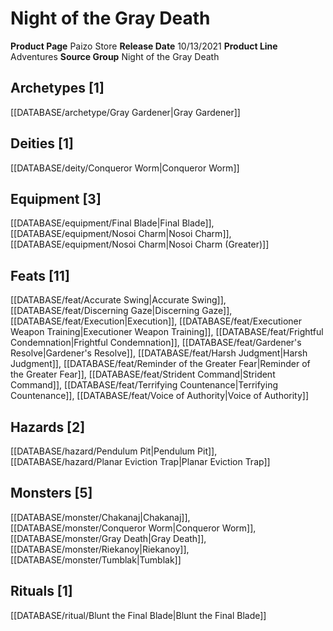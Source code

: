 ﻿---
id: '99'
name: Night of the Gray Death
rarity: Common
type: Source

---
# Night of the Gray Death

**Product Page** Paizo Store
**Release Date** 10/13/2021
**Product Line** Adventures
**Source Group** Night of the Gray Death

## Archetypes [1]

[[DATABASE/archetype/Gray Gardener|Gray Gardener]]

## Deities [1]

[[DATABASE/deity/Conqueror Worm|Conqueror Worm]]

## Equipment [3]

[[DATABASE/equipment/Final Blade|Final Blade]], [[DATABASE/equipment/Nosoi Charm|Nosoi Charm]], [[DATABASE/equipment/Nosoi Charm|Nosoi Charm (Greater)]]

## Feats [11]

[[DATABASE/feat/Accurate Swing|Accurate Swing]], [[DATABASE/feat/Discerning Gaze|Discerning Gaze]], [[DATABASE/feat/Execution|Execution]], [[DATABASE/feat/Executioner Weapon Training|Executioner Weapon Training]], [[DATABASE/feat/Frightful Condemnation|Frightful Condemnation]], [[DATABASE/feat/Gardener's Resolve|Gardener's Resolve]], [[DATABASE/feat/Harsh Judgment|Harsh Judgment]], [[DATABASE/feat/Reminder of the Greater Fear|Reminder of the Greater Fear]], [[DATABASE/feat/Strident Command|Strident Command]], [[DATABASE/feat/Terrifying Countenance|Terrifying Countenance]], [[DATABASE/feat/Voice of Authority|Voice of Authority]]

## Hazards [2]

[[DATABASE/hazard/Pendulum Pit|Pendulum Pit]], [[DATABASE/hazard/Planar Eviction Trap|Planar Eviction Trap]]

## Monsters [5]

[[DATABASE/monster/Chakanaj|Chakanaj]], [[DATABASE/monster/Conqueror Worm|Conqueror Worm]], [[DATABASE/monster/Gray Death|Gray Death]], [[DATABASE/monster/Riekanoy|Riekanoy]], [[DATABASE/monster/Tumblak|Tumblak]]

## Rituals [1]

[[DATABASE/ritual/Blunt the Final Blade|Blunt the Final Blade]]